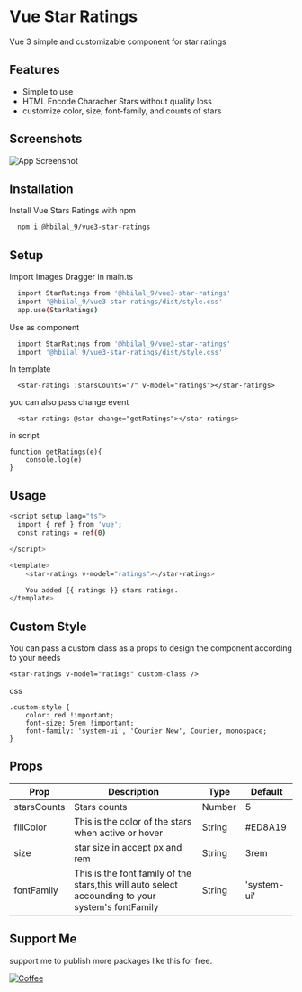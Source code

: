 # Vue Star Ratings

Vue 3 simple and customizable component for star ratings


## Features

- Simple to use
- HTML Encode Characher Stars without quality loss
- customize color, size, font-family, and counts of stars

## Screenshots
![App Screenshot](https://i.postimg.cc/2jHNqZWJ/vue-star-ratings.gif)

## Installation

Install Vue Stars Ratings with npm

```bash
  npm i @hbilal_9/vue3-star-ratings
```
    
## Setup

Import Images Dragger in main.ts

```bash
  import StarRatings from '@hbilal_9/vue3-star-ratings'
  import '@hbilal_9/vue3-star-ratings/dist/style.css'
  app.use(StarRatings)
```

Use as component

```bash
  import StarRatings from '@hbilal_9/vue3-star-ratings'
  import '@hbilal_9/vue3-star-ratings/dist/style.css'
```
In template

```
  <star-ratings :starsCounts="7" v-model="ratings"></star-ratings>
```
you can also pass change event
```
  <star-ratings @star-change="getRatings"></star-ratings>
```
in script

```
function getRatings(e){
    console.log(e)
}
```

##  Usage
```bash
<script setup lang="ts">
  import { ref } from 'vue';
  const ratings = ref(0)

</script>

<template>
    <star-ratings v-model="ratings"></star-ratings>

    You added {{ ratings }} stars ratings.
</template>

```

## Custom Style

You can pass a custom class as a props to design the component according to your needs

```
<star-ratings v-model="ratings" custom-class />
```

css 

```
.custom-style {
    color: red !important;
    font-size: 5rem !important;
    font-family: 'system-ui', 'Courier New', Courier, monospace;
}
```
## Props

| Prop          | Description                                                                                       | Type             | Default |
| ------------- | ------------------------------------------------------------------------------------------------- | ---------------- | ------- |
| starsCounts      | Stars counts                                | Number | 5      |
| fillColor     | This is the color of the stars when active or hover                                                        | String           | #ED8A19 |
| size     | star size in accept px and rem                                                        | String           | 3rem |
| fontFamily     | This is the font family of the stars,this will auto select accounding to your system's fontFamily                                                  | String           | 'system-ui' |

 

## Support Me
support me to publish more packages like this for free.

[![Coffee](https://img.shields.io/badge/Coffee-Buy%20me%20a%20coffee-yellow)](https://www.buymeacoffee.com/hbilal)
